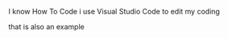 
I know How To Code i use Visual Studio Code to edit my coding









<html> that is also an example 
